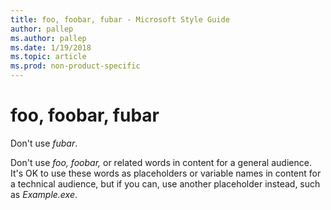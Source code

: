 ```yaml
---
title: foo, foobar, fubar - Microsoft Style Guide
author: pallep
ms.author: pallep
ms.date: 1/19/2018
ms.topic: article
ms.prod: non-product-specific
---
```


# foo, foobar, fubar

Don't use *fubar*.

Don't use *foo,* *foobar,* or related words in content for a general audience. It's OK to use
these words as placeholders or variable names in content for a
technical audience, but if you can, use another placeholder instead,
such as *Example.exe*.
